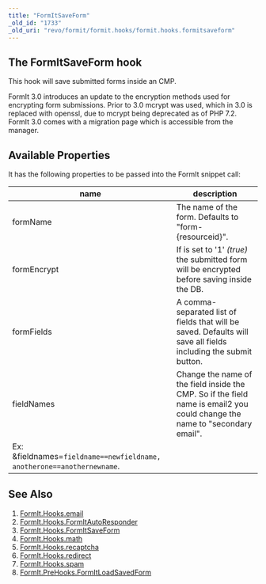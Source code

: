 ```yaml
---
title: "FormItSaveForm"
_old_id: "1733"
_old_uri: "revo/formit/formit.hooks/formit.hooks.formitsaveform"
---
```


## The FormItSaveForm hook

 This hook will save submitted forms inside an CMP.

 FormIt 3.0 introduces an update to the encryption methods used for encrypting form submissions. Prior to 3.0 mcrypt was used, which in 3.0 is replaced with openssl, due to mcrypt being deprecated as of PHP 7.2. FormIt 3.0 comes with a migration page which is accessible from the manager. 

## Available Properties

 It has the following properties to be passed into the FormIt snippet call:

 | name                                                                   | description                                                                                                                 |
 | ---------------------------------------------------------------------- | --------------------------------------------------------------------------------------------------------------------------- |
 | formName                                                               | The name of the form. Defaults to "form-{resourceid}".                                                                      |
 | formEncrypt                                                            | If is set to '1' _(true)_ the submitted form will be encrypted before saving inside the DB.                                 |
 | formFields                                                             | A comma-separated list of fields that will be saved. Defaults will save all fields including the submit button.             |
 | fieldNames                                                             | Change the name of the field inside the CMP. So if the field name is email2 you could change the name to "secondary email". |
 | Ex: &fieldnames=`fieldname==newfieldname, anotherone==anothernewname`. |

## See Also

1. [FormIt.Hooks.email](/extras/revo/formit/formit.hooks/formit.hooks.email)
2. [FormIt.Hooks.FormItAutoResponder](/extras/revo/formit/formit.hooks/formit.hooks.formitautoresponder)
3. [FormIt.Hooks.FormItSaveForm](http://rtfm.modx.com/extras/revo/formit/formit.hooks/formit.hooks.formitsaveform)
4. [FormIt.Hooks.math](/extras/revo/formit/formit.hooks/formit.hooks.math)
5. [FormIt.Hooks.recaptcha](/extras/revo/formit/formit.hooks/formit.hooks.recaptcha)
6. [FormIt.Hooks.redirect](/extras/revo/formit/formit.hooks/formit.hooks.redirect)
7. [FormIt.Hooks.spam](/extras/revo/formit/formit.hooks/formit.hooks.spam)
8. [FormIt.PreHooks.FormItLoadSavedForm](https://docs.modx.com/extras/revo/formit/formit.hooks/formit.prehooks.formitloadsavedform)